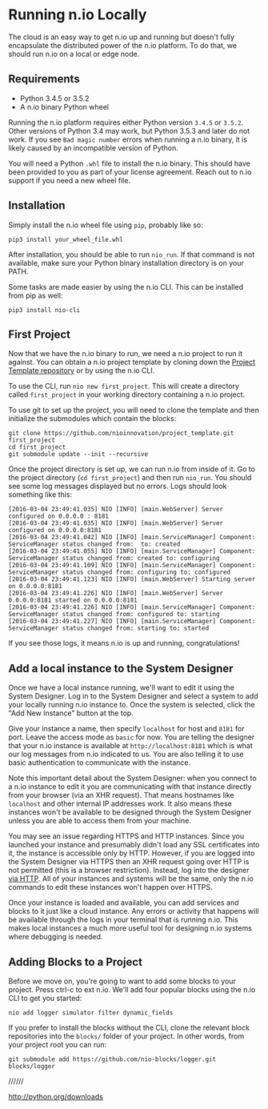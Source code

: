 # Running n.io Locally

The cloud is an easy way to get n.io up and running but doesn't fully encapsulate the distributed power of the n.io platform. To do that, we should run n.io on a local or edge node.

## Requirements

* Python 3.4.5 or 3.5.2
* A n.io binary Python wheel

Running the n.io platform requires either Python version `3.4.5` or `3.5.2`. Other versions of Python 3.4 may work, but Python 3.5.3 and later do not work. If you see `Bad magic number` errors when running a n.io binary, it is likely caused by an incompatible version of Python.

You will need a Python `.whl` file to install the n.io binary. This should have been provided to you as part of your license agreement. Reach out to n.io support if you need a new wheel file.

## Installation

Simply install the n.io wheel file using `pip`, probably like so:

```
pip3 install your_wheel_file.whl
```

After installation, you should be able to run `nio_run`. If that command is not available, make sure your Python binary installation directory is on your PATH.

Some tasks are made easier by using the n.io CLI. This can be installed from pip as well:

```
pip3 install nio-cli
```

## First Project

Now that we have the n.io binary to run, we need a n.io project to run it against. You can obtain a n.io project template by cloning down the [Project Template repository](https://github.com/nioinnovation/project_template) or by using the n.io CLI.

To use the CLI, run `nio new first_project`. This will create a directory called `first_project` in your working directory containing a n.io project.

To use git to set up the project, you will need to clone the template and then initialize the submodules which contain the blocks:

```
git clone https://github.com/nioinnovation/project_template.git first_project
cd first_project
git submodule update --init --recursive
```

Once the project directory is set up, we can run n.io from inside of it. Go to the project directory \(`cd first_project`\) and then run `nio_run`. You should see some log messages displayed but no errors. Logs should look something like this:

```
[2016-03-04 23:49:41.035] NIO [INFO] [main.WebServer] Server configured on 0.0.0.0 : 8181
[2016-03-04 23:49:41.035] NIO [INFO] [main.WebServer] Server configured on 0.0.0.0:8181
[2016-03-04 23:49:41.042] NIO [INFO] [main.ServiceManager] Component: ServiceManager status changed from:  to: created
[2016-03-04 23:49:41.055] NIO [INFO] [main.ServiceManager] Component: ServiceManager status changed from: created to: configuring
[2016-03-04 23:49:41.109] NIO [INFO] [main.ServiceManager] Component: ServiceManager status changed from: configuring to: configured
[2016-03-04 23:49:41.123] NIO [INFO] [main.WebServer] Starting server on 0.0.0.0:8181
[2016-03-04 23:49:41.226] NIO [INFO] [main.WebServer] Server 0.0.0.0:8181 started on 0.0.0.0:8181
[2016-03-04 23:49:41.226] NIO [INFO] [main.ServiceManager] Component: ServiceManager status changed from: configured to: starting
[2016-03-04 23:49:41.227] NIO [INFO] [main.ServiceManager] Component: ServiceManager status changed from: starting to: started
```

If you see those logs, it means n.io is up and running, congratulations!

## Add a local instance to the System Designer

Once we have a local instance running, we'll want to edit it using the System Designer. Log in to the System Designer and select a system to add your locally running n.io instance to. Once the system is selected, click the "Add New Instance" button at the top.

Give your instance a name, then specify `localhost` for host and `8181` for port. Leave the access mode as `basic` for now. You are telling the designer that your n.io instance is available at `http://localhost:8181` which is what our log messages from n.io indicated to us. You are also telling it to use basic authentication to communicate with the instance.

Note this important detail about the System Designer: when you connect to a n.io instance to edit it you are communicating with that instance directly from your browser \(via an XHR request\). That means hostnames like `localhost` and other internal IP addresses work. It also means these instances won't be available to be designed through the System Designer unless you are able to access them from your machine.

You may see an issue regarding HTTPS and HTTP instances. Since you launched your instance and presumably didn't load any SSL certificates into it, the instance is accessible only by HTTP. However, if you are logged into the System Designer via HTTPS then an XHR request going over HTTP is not permitted \(this is a browser restriction\). Instead, log into the designer [via HTTP](http://designer.n.io). All of your instances and systems will be the same, only the n.io commands to edit these instances won't happen over HTTPS.

Once your instance is loaded and available, you can add services and blocks to it just like a cloud instance. Any errors or activity that happens will be available through the logs in your terminal that is running n.io. This makes local instances a much more useful tool for designing n.io systems where debugging is needed.

## Adding Blocks to a Project

Before we move on, you're going to want to add some blocks to your project. Press ctrl-c to ext n.io. We'll add four popular blocks using the n.io CLI to get you started:

```
nio add logger simulator filter dynamic_fields
```

If you prefer to install the blocks without the CLI, clone the relevant block repositories into the `blocks/` folder of your project. In other words, from your project root you can run:

```
git submodule add https://github.com/nio-blocks/logger.git blocks/logger
```





//////

http://python.org/downloads



